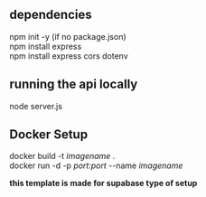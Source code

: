 ## dependencies  

npm init -y (if no package.json)  
npm install express  
npm install express cors dotenv  


## running the api locally  
  node server.js  

## Docker Setup
  docker build -t *imagename* .  
  docker run -d -p *port:port* --name *imagename*

  **this template is made for supabase type of setup**
